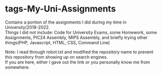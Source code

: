 # tags-My-Uni-Assignments
Contains a portion of the assignments I did during my time in University(2018-2022.<br />
Things I did not include: Code for University Exams, some Homework, some Assignments, PIC24 Assembly, MIPS Assembly, and briefly trying other things(PHP, Javascript, HTML, CSS, Command Line) <br />

Note: I read through robot.txt and modified the repository name to prevent this repository from showing up on search engines. <br />
If you are here, either I gave out the link or you personally know me from somewhere. <br />
